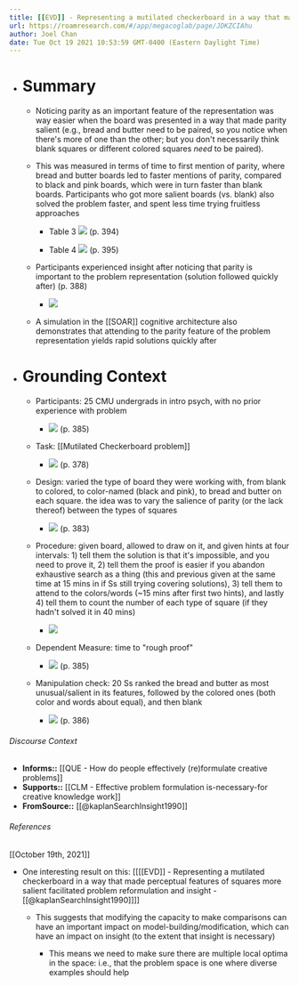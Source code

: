 ```yaml
---
title: [[EVD]] - Representing a mutilated checkerboard in a way that made perceptual features of squares more salient facilitated problem reformulation and insight - [[@kaplanSearchInsight1990]]
url: https://roamresearch.com/#/app/megacoglab/page/JDKZCIAhu
author: Joel Chan
date: Tue Oct 19 2021 10:53:59 GMT-0400 (Eastern Daylight Time)
---
```


- # Summary

    - Noticing parity as an important feature of the representation was way easier when the board was presented in a way that made parity salient (e.g., bread and butter need to be paired, so you notice when there's more of one than the other; but you don't necessarily think blank squares or different colored squares *need* to be paired).

    - This was measured in terms of time to first mention of parity, where bread and butter boards led to faster mentions of parity, compared to black and pink boards, which were in turn faster than blank boards. Participants who got more salient boards (vs. blank) also solved the problem faster, and spent less time trying fruitless approaches

        - Table 3
![](https://firebasestorage.googleapis.com/v0/b/firescript-577a2.appspot.com/o/imgs%2Fapp%2Fmegacoglab%2Fw4auCc1oW0.png?alt=media&token=2fce1232-9dd2-4e64-9b42-a9d3226bf652) (p. 394)

        - Table 4
![](https://firebasestorage.googleapis.com/v0/b/firescript-577a2.appspot.com/o/imgs%2Fapp%2Fmegacoglab%2Fs1u4osE8JN.png?alt=media&token=eca61577-f161-4fa8-88df-3128590385ab) (p. 395)

    - Participants experienced insight after noticing that parity is important to the problem representation (solution followed quickly after) (p. 388)

        - ![](https://firebasestorage.googleapis.com/v0/b/firescript-577a2.appspot.com/o/imgs%2Fapp%2Fmegacoglab%2FZpLCDADyUq?alt=media&token=f3bc78a7-abb1-479b-81d9-7bae7e370573)

    - A simulation in the [[SOAR]] cognitive architecture also demonstrates that attending to the parity feature of the problem representation yields rapid solutions quickly after
- # Grounding Context

    - Participants: 25 CMU undergrads in intro psych, with no prior experience with problem

        - ![](https://firebasestorage.googleapis.com/v0/b/firescript-577a2.appspot.com/o/imgs%2Fapp%2Fmegacoglab%2Fm1CHLm1_M6.png?alt=media&token=badbb145-1b9d-42af-806a-4a829b182863) (p. 385)

    - Task: [[Mutilated Checkerboard problem]]

        - ![](https://firebasestorage.googleapis.com/v0/b/firescript-577a2.appspot.com/o/imgs%2Fapp%2Fmegacoglab%2Fp9OrPI6fyB.png?alt=media&token=be87174f-1730-48cd-9ab1-d3bff2388062) (p. 378)

    - Design: varied the type of board they were working with, from blank to colored, to color-named (black and pink), to bread and butter on each square. the idea was to vary the salience of parity (or the lack thereof) between the types of squares

        - ![](https://firebasestorage.googleapis.com/v0/b/firescript-577a2.appspot.com/o/imgs%2Fapp%2Fmegacoglab%2FLRG-wH0UTG.png?alt=media&token=674856af-594b-4120-be1a-11967086eaa7) (p. 383)

    - Procedure: given board, allowed to draw on it, and given hints at four intervals: 1) tell them the solution is that it's impossible, and you need to prove it, 2) tell them the proof is easier if you abandon exhaustive search as a thing (this and previous given at the same time at 15 mins in if Ss still trying covering solutions), 3) tell them to attend to the colors/words (~15 mins after first two hints), and lastly 4) tell them to count the number of each type of square (if they hadn't solved it in 40 mins)

        - ![](https://firebasestorage.googleapis.com/v0/b/firescript-577a2.appspot.com/o/imgs%2Fapp%2Fmegacoglab%2F4WLq-S_pU9.png?alt=media&token=2f2786da-a9a3-4c7e-bc51-777c6276b2f5)

    - Dependent Measure: time to "rough proof"

        - ![](https://firebasestorage.googleapis.com/v0/b/firescript-577a2.appspot.com/o/imgs%2Fapp%2Fmegacoglab%2F6Nq7pvsepV.png?alt=media&token=7e8c53a3-a17b-4200-a0bf-2d16563b359f) (p. 385)

    - Manipulation check: 20 Ss ranked the bread and butter as most unusual/salient in its features, followed by the colored ones (both color and words about equal), and then blank

        - ![](https://firebasestorage.googleapis.com/v0/b/firescript-577a2.appspot.com/o/imgs%2Fapp%2Fmegacoglab%2FcyBkGvAW3d.png?alt=media&token=e08f69c1-6247-4663-b8bd-5dea4cf5af53) (p. 386)

###### Discourse Context

- **Informs::** [[QUE - How do people effectively (re)formulate creative problems]]
- **Supports::** [[CLM - Effective problem formulation is-necessary-for creative knowledge work]]
- **FromSource::** [[@kaplanSearchInsight1990]]

###### References

[[October 19th, 2021]]

- One interesting result on this: [[[[EVD]] - Representing a mutilated checkerboard in a way that made perceptual features of squares more salient facilitated problem reformulation and insight - [[@kaplanSearchInsight1990]]]]

    - This suggests that modifying the capacity to make comparisons can have an important impact on model-building/modification, which can have an impact on insight (to the extent that insight is necessary)

        - This means we need to make sure there are multiple local optima in the space: i.e., that the problem space is one where diverse examples should help
